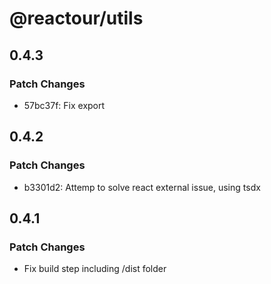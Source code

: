 # @reactour/utils

## 0.4.3

### Patch Changes

- 57bc37f: Fix export

## 0.4.2

### Patch Changes

- b3301d2: Attemp to solve react external issue, using tsdx

## 0.4.1

### Patch Changes

- Fix build step including /dist folder
